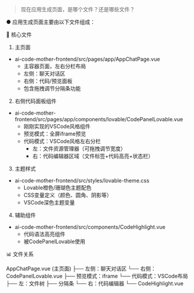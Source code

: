 > 现在应用生成页面，是哪个文件？还是哪些文件？

● 应用生成页面主要由以下文件组成：

📁 核心文件

1. 主页面

- ai-code-mother-frontend/src/pages/app/AppChatPage.vue
    - 主容器页面，左右分栏布局
    - 左侧：聊天对话区
    - 右侧：代码/预览面板
    - 包含拖拽调节分隔条功能

2. 右侧代码面板组件

- ai-code-mother-frontend/src/pages/app/components/lovable/CodePanelLovable.vue
    - 刚刚实现的VSCode风格组件
    - 预览模式：全屏iframe预览
    - 代码模式：VSCode风格左右分栏
        - 左：文件资源管理器（可拖拽调节宽度）
        - 右：代码编辑器区域（文件标签+代码高亮+状态栏）

3. 主题样式

- ai-code-mother-frontend/src/styles/lovable-theme.css
    - Lovable橙色/珊瑚色主题配色
    - CSS变量定义（颜色、圆角、阴影等）
    - VSCode深色主题变量

4. 辅助组件

- ai-code-mother-frontend/src/components/CodeHighlight.vue
    - 代码语法高亮组件
    - 被CodePanelLovable使用

📊 文件关系

AppChatPage.vue (主页面)
├── 左侧：聊天对话区
└── 右侧：CodePanelLovable.vue
├── 预览模式：iframe
└── 代码模式：VSCode布局
├── 左：文件树
├── 分隔条
└── 右：代码编辑器
└── CodeHighlight.vue
